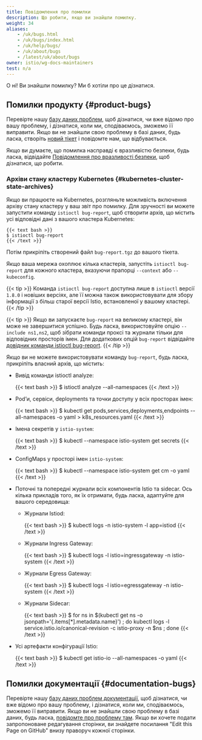 ```yaml
---
title: Повідомлення про помилки
description: Що робити, якщо ви знайшли помилку.
weight: 34
aliases:
    - /uk/bugs.html
    - /uk/bugs/index.html
    - /uk/help/bugs/
    - /uk/about/bugs
    - /latest/uk/about/bugs
owner: istio/wg-docs-maintainers
test: n/a
---
```


О ні! Ви знайшли помилку? Ми б хотіли про це дізнатися.

## Помилки продукту {#product-bugs}

Перевірте нашу [базу даних проблем](https://github.com/istio/istio/issues/), щоб дізнатися, чи вже відомо про вашу проблему, і дізнатися, коли ми, сподіваємось, зможемо її виправити. Якщо ви не знайшли свою проблему в базі даних, будь ласка, створіть [новий тікет](https://github.com/istio/istio/issues/new/choose) і повідомте нам, що відбувається.

Якщо ви думаєте, що помилка насправді є вразливістю безпеки, будь ласка, відвідайте [Повідомлення про вразливості безпеки](/docs/releases/security-vulnerabilities/), щоб дізнатися, що робити.

### Архіви стану кластеру Kubernetes {#kubernetes-cluster-state-archives}

Якщо ви працюєте на Kubernetes, розгляньте можливість включення архіву стану кластеру у ваш звіт про помилку. Для зручності ви можете запустити команду `istioctl bug-report`, щоб створити архів, що містить усі відповідні дані з вашого кластера Kubernetes:

    {{< text bash >}}
    $ istioctl bug-report
    {{< /text >}}

Потім прикріпіть створений файл `bug-report.tgz` до вашого тікета.

Якщо ваша мережа охоплює кілька кластерів, запустіть `istioctl bug-report` для кожного кластера, вказуючи прапорці `--context` або `--kubeconfig`.

{{< tip >}}
Команда `istioctl bug-report` доступна лише в `istioctl` версії `1.8.0` і новіших версіях, але її можна також використовувати для збору інформації з більш старої версії Istio, встановленої у вашому кластері.
{{< /tip >}}

{{< tip >}}
Якщо ви запускаєте `bug-report` на великому кластері, він може не завершитися успішно. Будь ласка, використовуйте опцію `--include ns1,ns2`, щоб зібрати команди проксі та журнали тільки для відповідних просторів імен. Для додаткових опцій `bug-report` відвідайте [довідник команди istioctl bug-report](/docs/reference/commands/istioctl/#istioctl-bug-report).
{{< /tip >}}

Якщо ви не можете використовувати команду `bug-report`, будь ласка, прикріпіть власний архів, що містить:

* Вивід команди istioctl analyze:

    {{< text bash >}}
    $ istioctl analyze --all-namespaces
    {{< /text >}}

* Podʼи, сервіси, deployments та точки доступу у всіх просторах імен:

    {{< text bash >}}
    $ kubectl get pods,services,deployments,endpoints --all-namespaces -o yaml > k8s_resources.yaml
    {{< /text >}}

* Імена секретів у `istio-system`:

    {{< text bash >}}
    $ kubectl --namespace istio-system get secrets
    {{< /text >}}

* ConfigMaps у просторі імен `istio-system`:

    {{< text bash >}}
    $ kubectl --namespace istio-system get cm -o yaml
    {{< /text >}}

* Поточні та попередні журнали всіх компонентів Istio та sidecar. Ось кілька прикладів того, як їх отримати, будь ласка, адаптуйте для вашого середовища:

    * Журнали Istiod:

        {{< text bash >}}
        $ kubectl logs -n istio-system -l app=istiod
        {{< /text >}}

    * Журнали Ingress Gateway:

        {{< text bash >}}
        $ kubectl logs -l istio=ingressgateway -n istio-system
        {{< /text >}}

    * Журнали Egress Gateway:

        {{< text bash >}}
        $ kubectl logs -l istio=egressgateway -n istio-system
        {{< /text >}}

    * Журнали Sidecar:

        {{< text bash >}}
        $ for ns in $(kubectl get ns -o jsonpath='{.items[*].metadata.name}') ; do kubectl logs -l service.istio.io/canonical-revision -c istio-proxy -n $ns ; done
        {{< /text >}}

* Усі артефакти конфігурації Istio:

    {{< text bash >}}
    $ kubectl get istio-io --all-namespaces -o yaml
    {{< /text >}}

## Помилки документації {#documentation-bugs}

Перевірте нашу [базу даних проблем документації](https://github.com/istio/istio.io/issues/), щоб дізнатися, чи вже відомо про вашу проблему, і дізнатися, коли ми, сподіваємось, зможемо її виправити. Якщо ви не знайшли свою проблему в базі даних, будь ласка, [повідомте про проблему там](https://github.com/istio/istio.io/issues/new). Якщо ви хочете подати запропоноване редагування сторінки, ви знайдете посилання "Edit this Page on GitHub" внизу праворуч кожної сторінки.
